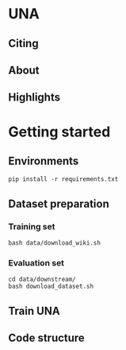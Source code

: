 # UNA

## Citing

## About

## Highlights

# Getting started

## Environments

```
pip install -r requirements.txt
```

## Dataset preparation

### Training set

```
bash data/download_wiki.sh
```

### Evaluation set
```
cd data/downstream/
bash download_dataset.sh
```

## Train UNA

## Code structure
